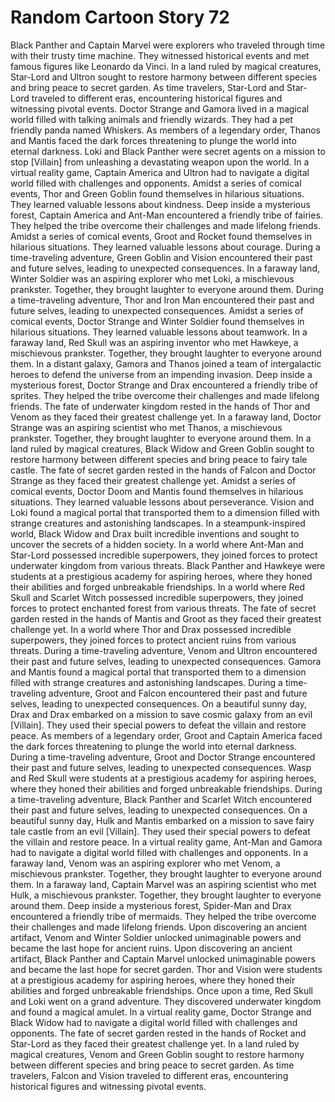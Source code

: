 # Random Cartoon Story 72

Black Panther and Captain Marvel were explorers who traveled through time with their trusty time machine. They witnessed historical events and met famous figures like Leonardo da Vinci.
In a land ruled by magical creatures, Star-Lord and Ultron sought to restore harmony between different species and bring peace to secret garden.
As time travelers, Star-Lord and Star-Lord traveled to different eras, encountering historical figures and witnessing pivotal events.
Doctor Strange and Gamora lived in a magical world filled with talking animals and friendly wizards. They had a pet friendly panda named Whiskers.
As members of a legendary order, Thanos and Mantis faced the dark forces threatening to plunge the world into eternal darkness.
Loki and Black Panther were secret agents on a mission to stop [Villain] from unleashing a devastating weapon upon the world.
In a virtual reality game, Captain America and Ultron had to navigate a digital world filled with challenges and opponents.
Amidst a series of comical events, Thor and Green Goblin found themselves in hilarious situations. They learned valuable lessons about kindness.
Deep inside a mysterious forest, Captain America and Ant-Man encountered a friendly tribe of fairies. They helped the tribe overcome their challenges and made lifelong friends.
Amidst a series of comical events, Groot and Rocket found themselves in hilarious situations. They learned valuable lessons about courage.
During a time-traveling adventure, Green Goblin and Vision encountered their past and future selves, leading to unexpected consequences.
In a faraway land, Winter Soldier was an aspiring explorer who met Loki, a mischievous prankster. Together, they brought laughter to everyone around them.
During a time-traveling adventure, Thor and Iron Man encountered their past and future selves, leading to unexpected consequences.
Amidst a series of comical events, Doctor Strange and Winter Soldier found themselves in hilarious situations. They learned valuable lessons about teamwork.
In a faraway land, Red Skull was an aspiring inventor who met Hawkeye, a mischievous prankster. Together, they brought laughter to everyone around them.
In a distant galaxy, Gamora and Thanos joined a team of intergalactic heroes to defend the universe from an impending invasion.
Deep inside a mysterious forest, Doctor Strange and Drax encountered a friendly tribe of sprites. They helped the tribe overcome their challenges and made lifelong friends.
The fate of underwater kingdom rested in the hands of Thor and Venom as they faced their greatest challenge yet.
In a faraway land, Doctor Strange was an aspiring scientist who met Thanos, a mischievous prankster. Together, they brought laughter to everyone around them.
In a land ruled by magical creatures, Black Widow and Green Goblin sought to restore harmony between different species and bring peace to fairy tale castle.
The fate of secret garden rested in the hands of Falcon and Doctor Strange as they faced their greatest challenge yet.
Amidst a series of comical events, Doctor Doom and Mantis found themselves in hilarious situations. They learned valuable lessons about perseverance.
Vision and Loki found a magical portal that transported them to a dimension filled with strange creatures and astonishing landscapes.
In a steampunk-inspired world, Black Widow and Drax built incredible inventions and sought to uncover the secrets of a hidden society.
In a world where Ant-Man and Star-Lord possessed incredible superpowers, they joined forces to protect underwater kingdom from various threats.
Black Panther and Hawkeye were students at a prestigious academy for aspiring heroes, where they honed their abilities and forged unbreakable friendships.
In a world where Red Skull and Scarlet Witch possessed incredible superpowers, they joined forces to protect enchanted forest from various threats.
The fate of secret garden rested in the hands of Mantis and Groot as they faced their greatest challenge yet.
In a world where Thor and Drax possessed incredible superpowers, they joined forces to protect ancient ruins from various threats.
During a time-traveling adventure, Venom and Ultron encountered their past and future selves, leading to unexpected consequences.
Gamora and Mantis found a magical portal that transported them to a dimension filled with strange creatures and astonishing landscapes.
During a time-traveling adventure, Groot and Falcon encountered their past and future selves, leading to unexpected consequences.
On a beautiful sunny day, Drax and Drax embarked on a mission to save cosmic galaxy from an evil [Villain]. They used their special powers to defeat the villain and restore peace.
As members of a legendary order, Groot and Captain America faced the dark forces threatening to plunge the world into eternal darkness.
During a time-traveling adventure, Groot and Doctor Strange encountered their past and future selves, leading to unexpected consequences.
Wasp and Red Skull were students at a prestigious academy for aspiring heroes, where they honed their abilities and forged unbreakable friendships.
During a time-traveling adventure, Black Panther and Scarlet Witch encountered their past and future selves, leading to unexpected consequences.
On a beautiful sunny day, Hulk and Mantis embarked on a mission to save fairy tale castle from an evil [Villain]. They used their special powers to defeat the villain and restore peace.
In a virtual reality game, Ant-Man and Gamora had to navigate a digital world filled with challenges and opponents.
In a faraway land, Venom was an aspiring explorer who met Venom, a mischievous prankster. Together, they brought laughter to everyone around them.
In a faraway land, Captain Marvel was an aspiring scientist who met Hulk, a mischievous prankster. Together, they brought laughter to everyone around them.
Deep inside a mysterious forest, Spider-Man and Drax encountered a friendly tribe of mermaids. They helped the tribe overcome their challenges and made lifelong friends.
Upon discovering an ancient artifact, Venom and Winter Soldier unlocked unimaginable powers and became the last hope for ancient ruins.
Upon discovering an ancient artifact, Black Panther and Captain Marvel unlocked unimaginable powers and became the last hope for secret garden.
Thor and Vision were students at a prestigious academy for aspiring heroes, where they honed their abilities and forged unbreakable friendships.
Once upon a time, Red Skull and Loki went on a grand adventure. They discovered underwater kingdom and found a magical amulet.
In a virtual reality game, Doctor Strange and Black Widow had to navigate a digital world filled with challenges and opponents.
The fate of secret garden rested in the hands of Rocket and Star-Lord as they faced their greatest challenge yet.
In a land ruled by magical creatures, Venom and Green Goblin sought to restore harmony between different species and bring peace to secret garden.
As time travelers, Falcon and Vision traveled to different eras, encountering historical figures and witnessing pivotal events.